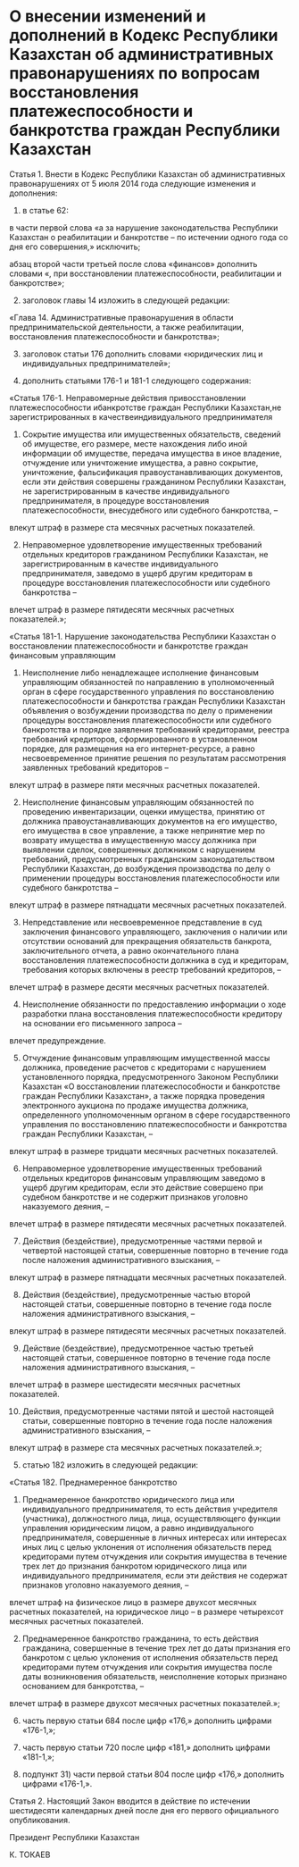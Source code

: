# О внесении изменений и дополнений  в Кодекс Республики Казахстан  об административных правонарушениях  по вопросам восстановления  платежеспособности и банкротства            граждан Республики Казахстан 

Статья 1. Внести в Кодекс Республики Казахстан об административных правонарушениях от 5 июля 2014 года следующие изменения и дополнения:

1) в статье 62:

в части первой слова «а за нарушение законодательства Республики Казахстан о реабилитации и банкротстве – по истечении одного года со дня его совершения,» исключить;

абзац второй части третьей после слова «финансов» дополнить словами «, при восстановлении платежеспособности, реабилитации и банкротстве»;

2) заголовок главы 14 изложить в следующей редакции:

«Глава 14. Административные правонарушения в области предпринимательской деятельности, а также реабилитации, восстановления платежеспособности и банкротства»;

3) заголовок статьи 176 дополнить словами «юридических лиц и индивидуальных предпринимателей»;

4) дополнить статьями 176-1 и 181-1 следующего содержания:

«Статья 176-1. Неправомерные действия привосстановлении платежеспособности ибанкротстве граждан Республики Казахстан,не зарегистрированных в качествеиндивидуального предпринимателя

1. Сокрытие имущества или имущественных обязательств, сведений об имуществе, его размере, месте нахождения либо иной информации об имуществе, передача имущества в иное владение, отчуждение или уничтожение имущества, а равно сокрытие, уничтожение, фальсификация правоустанавливающих документов, если эти действия совершены гражданином Республики Казахстан, не зарегистрированным в качестве индивидуального предпринимателя, в процедуре восстановления платежеспособности, внесудебного или судебного банкротства, –

влекут штраф в размере ста месячных расчетных показателей.

2. Неправомерное удовлетворение имущественных требований отдельных кредиторов гражданином Республики Казахстан, не зарегистрированным в качестве индивидуального предпринимателя, заведомо в ущерб другим кредиторам в процедуре восстановления платежеспособности или судебного банкротства –

влечет штраф в размере пятидесяти месячных расчетных показателей.»;

«Статья 181-1. Нарушение законодательства Республики Казахстан о восстановлении платежеспособности и банкротстве граждан финансовым управляющим

1. Неисполнение либо ненадлежащее исполнение финансовым управляющим обязанностей по направлению в уполномоченный орган в сфере государственного управления по восстановлению платежеспособности и банкротства граждан Республики Казахстан объявления о возбуждении производства по делу о применении процедуры восстановления платежеспособности или судебного банкротства и порядке заявления требований кредиторами, реестра требований кредиторов, сформированного в установленном порядке, для размещения на его интернет-ресурсе, а равно несвоевременное принятие решения по результатам рассмотрения заявленных требований кредиторов –

влекут штраф в размере пяти месячных расчетных показателей.

2. Неисполнение финансовым управляющим обязанностей по проведению инвентаризации, оценки имущества, принятию от должника правоустанавливающих документов на его имущество, его имущества в свое управление, а также непринятие мер по возврату имущества в имущественную массу должника при выявлении сделок, совершенных должником с нарушением требований, предусмотренных гражданским законодательством Республики Казахстан, до возбуждения производства по делу о применении процедуры восстановления платежеспособности или судебного банкротства –

влекут штраф в размере пятнадцати месячных расчетных показателей.

3. Непредставление или несвоевременное представление в суд заключения финансового управляющего, заключения о наличии или отсутствии оснований для прекращения обязательств банкрота, заключительного отчета, а равно окончательного плана восстановления платежеспособности должника в суд и кредиторам, требования которых включены в реестр требований кредиторов, –

влечет штраф в размере десяти месячных расчетных показателей.

4. Неисполнение обязанности по предоставлению информации о ходе разработки плана восстановления платежеспособности кредитору на основании его письменного запроса –

влечет предупреждение.

5. Отчуждение финансовым управляющим имущественной массы должника, проведение расчетов с кредиторами с нарушением установленного порядка, предусмотренного Законом Республики Казахстан «О восстановлении платежеспособности и банкротстве граждан Республики Казахстан», а также порядка проведения электронного аукциона по продаже имущества должника, определенного уполномоченным органом в сфере государственного управления по восстановлению платежеспособности и банкротства граждан Республики Казахстан, –

влекут штраф в размере тридцати месячных расчетных показателей.

6. Неправомерное удовлетворение имущественных требований отдельных кредиторов финансовым управляющим заведомо в ущерб другим кредиторам, если это действие совершено при судебном банкротстве и не содержит признаков уголовно наказуемого деяния, –

влечет штраф в размере пятидесяти месячных расчетных показателей.

7. Действия (бездействие), предусмотренные частями первой и четвертой настоящей статьи, совершенные повторно в течение года после наложения административного взыскания, –

влекут штраф в размере пятнадцати месячных расчетных показателей.

8. Действия (бездействие), предусмотренные частью второй настоящей статьи, совершенные повторно в течение года после наложения административного взыскания, –

влекут штраф в размере пятидесяти месячных расчетных показателей.

9. Действие (бездействие), предусмотренное частью третьей настоящей статьи, совершенное повторно в течение года после наложения административного взыскания, –

влечет штраф в размере шестидесяти месячных расчетных показателей.

10. Действия, предусмотренные частями пятой и шестой настоящей статьи, совершенные повторно в течение года после наложения административного взыскания, –

влекут штраф в размере ста месячных расчетных показателей.»;

5) статью 182 изложить в следующей редакции:

«Статья 182. Преднамеренное банкротство

1. Преднамеренное банкротство юридического лица или индивидуального предпринимателя, то есть действия учредителя (участника), должностного лица, лица, осуществляющего функции управления юридическим лицом, а равно индивидуального предпринимателя, совершенные в личных интересах или интересах иных лиц с целью уклонения от исполнения обязательств перед кредиторами путем отчуждения или сокрытия имущества в течение трех лет до признания банкротом юридического лица или индивидуального предпринимателя, если эти действия не содержат признаков уголовно наказуемого деяния, –

влечет штраф на физическое лицо в размере двухсот месячных расчетных показателей, на юридическое лицо – в размере четырехсот месячных расчетных показателей.

2. Преднамеренное банкротство гражданина, то есть действия гражданина, совершенные в течение трех лет до даты признания его банкротом с целью уклонения от исполнения обязательств перед кредиторами путем отчуждения или сокрытия имущества после даты возникновения обязательств, неисполнение которых признано основанием для банкротства, –

влечет штраф в размере двухсот месячных расчетных показателей.»;

6) часть первую статьи 684 после цифр «176,» дополнить цифрами «176-1,»;

7) часть первую статьи 720 после цифр «181,» дополнить цифрами «181-1,»;

8) подпункт 31) части первой статьи 804 после цифр «176,» дополнить цифрами «176-1,».

Статья 2. Настоящий Закон вводится в действие по истечении шестидесяти календарных дней после дня его первого официального опубликования.

Президент Республики Казахстан

К. ТОКАЕВ

